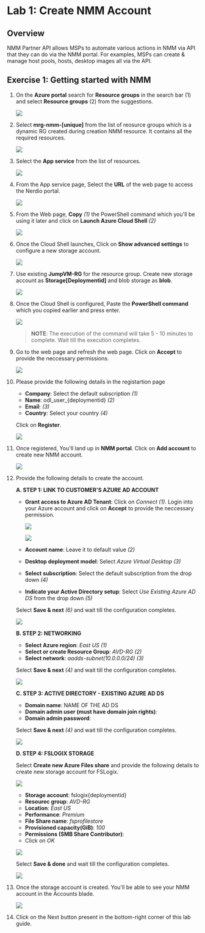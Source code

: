 # Lab 1: Create NMM Account

## **Overview**

NMM Partner API allows MSPs to automate various actions in NMM via API that they can do via the NMM portal. For examples, MSPs can create & manage host pools, hosts, desktop images all via the API.

## Exercise 1: Getting started with NMM

1. On the **Azure portal** search for **Resource groups** in the search bar (1) and select **Resource groups** (2) from the suggestions.

   ![](media/s10.png)
   
1. Select **mrg-nmm-[unique]** from the list of reosurce groups which is a dynamic RG created during creation NMM resource. It contains all the required resources.

   ![](media/s1.png)
   
1. Select the **App service** from the list of resources.

   ![](media/s2.png)
   
1. From the App service page, Select the **URL** of the web page to access the Nerdio portal.

   ![](media/s3.png)
   
1. From the Web page, **Copy** *(1)* the PowerShell command which you'll be using it later and click on **Launch Azure Cloud Shell** *(2)*
 
   ![](media/s4.1.png)
   
1. Once the Cloud Shell launches, Click on **Show advanced settings** to configure a new storage account.
    
   ![](media/s5.png)
   
1. Use existing **JumpVM-RG** for the resource group. Create new storage account as **Storage[Deploymentid]** and blob storage as **blob**.

   ![](media/s6.png)
   
1. Once the Cloud Shell is configured, Paste the **PowerShell command** which you copied earlier and press enter.

   ![](media/s7.png)

   >**NOTE**: The execution of the command will take 5 - 10 minutes to complete. Wait till the execution completes.

1. Go to the web page and refresh the web page. Click on **Accept** to provide the neccessary permissions.

   ![](media/s8.png)
   
1. Please provide the following details in the registartion page

   - **Company**: Select the default subscription *(1)*
   - **Name**: odl_user_{deploymentid} *(2)*
   - **Email**: **<inject key="Username" />** *(3)*
   - **Country**: Select your country *(4)*
   
   Click on **Register**.
   
   ![](media/s9.png)
   
1. Once registered, You'll land up in **NMM portal**. Click on **Add account** to create new NMM account.

   ![](media/s11.png)
   
1. Provide the following details to create the account.

   **A. STEP 1: LINK TO CUSTOMER'S AZURE AD ACCOUNT**
   
   - **Grant access to Azure AD Tenant**: Click on *Connect (1)*. Login into your Azure account and click on **Accept** to provide the neccessary permission.

     ![](media/s12.1.png)
     
     ![](media/s12.png)
     
   - **Account name**: Leave it to default value *(2)*
   - **Desktop deployment model**: Select *Azure Virtual Desktop (3)* 
   - **Select subscription**: Select the default subscription from the drop down *(4)*
   - **Indicate your Active Directory setup**: Select *Use Existing Azure AD DS* from the drop down *(5)*
   
   Select **Save & next** *(6)* and wait till the configuration completes.
   
   ![](media/s13.png)
   
   **B. STEP 2: NETWORKING**
   
   - **Select Azure region**: *East US (1)*
   - **Select or create Resource Group**: *AVD-RG (2)*
   - **Select network**: *aadds-subnet(10.0.0.0/24) (3)*
   
   Select **Save & next** *(4)* and wait till the configuration completes.
   
   ![](media/s14.png)
   
   **C. STEP 3: ACTIVE DIRECTORY - EXISTING AZURE AD DS**
   
   - **Domain name**: NAME OF THE AD DS
   - **Domain admin user (must have domain join rights)**: <inject key="Username" />
   - **Domain admin password**: <inject key="Password" />

   Select **Save & next** *(4)* and wait till the configuration completes.
   
   ![](media/s15.png)
   
   **D. STEP 4: FSLOGIX STORAGE**
   
   Select **Create new Azure Files share** and provide the following details to create new storage account for FSLogix.
   
   ![](media/s16.png)
   
   - **Storage account**: fslogix{deploymentid}
   - **Resourec group**: *AVD-RG*
   - **Location**: *East US*
   - **Performance**: *Premium*
   - **File Share name**: *fsprofilestore*
   - **Provisioned capacity(GiB)**: *100*
   - **Permissions (SMB Share Contributor)**: <inject key="Username" />
   - Click on *OK*

   ![](media/s17.png)
   
   Select **Save & done** and wait till the configuration completes.
   
   ![](media/s18.png)
  
1. Once the storage account is created. You'll be able to see your NMM account in the Accounts blade.

   ![](media/s19.png)

1. Click on the Next button present in the bottom-right corner of this lab guide.
